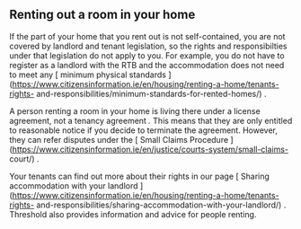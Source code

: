 ##  Renting out a room in your home

If the part of your home that you rent out is not self-contained, you are not
covered by landlord and tenant legislation, so the rights and responsibilties
under that legislation do not apply to you. For example, you do not have to
register as a landlord with the RTB and the accommodation does not need to
meet any [ minimum physical standards
](https://www.citizensinformation.ie/en/housing/renting-a-home/tenants-rights-
and-responsibilities/minimum-standards-for-rented-homes/) .

A person renting a room in your home is living there under a license
agreement, not a tenancy agreement _._ This means that they are only entitled
to reasonable notice if you decide to terminate the agreement. However, they
can refer disputes under the [ Small Claims Procedure
](https://www.citizensinformation.ie/en/justice/courts-system/small-claims-
court/) .

Your tenants can find out more about their rights in our page [ Sharing
accommodation with your landlord
](https://www.citizensinformation.ie/en/housing/renting-a-home/tenants-rights-
and-responsibilities/sharing-accommodation-with-your-landlord/) . Threshold
also provides information and advice for people renting.
